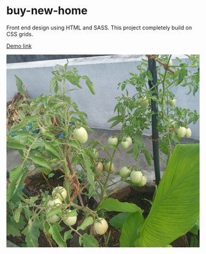 # buy-new-home
Front end design using HTML and SASS. This project completely build on CSS grids.

[Demo link](https://buymehome.netlify.app/)

![The following picture is the outcome of my work.](https://github.com/ShubhamOulkar/buy-new-home/blob/main/img/20230927_080433.jpg)
